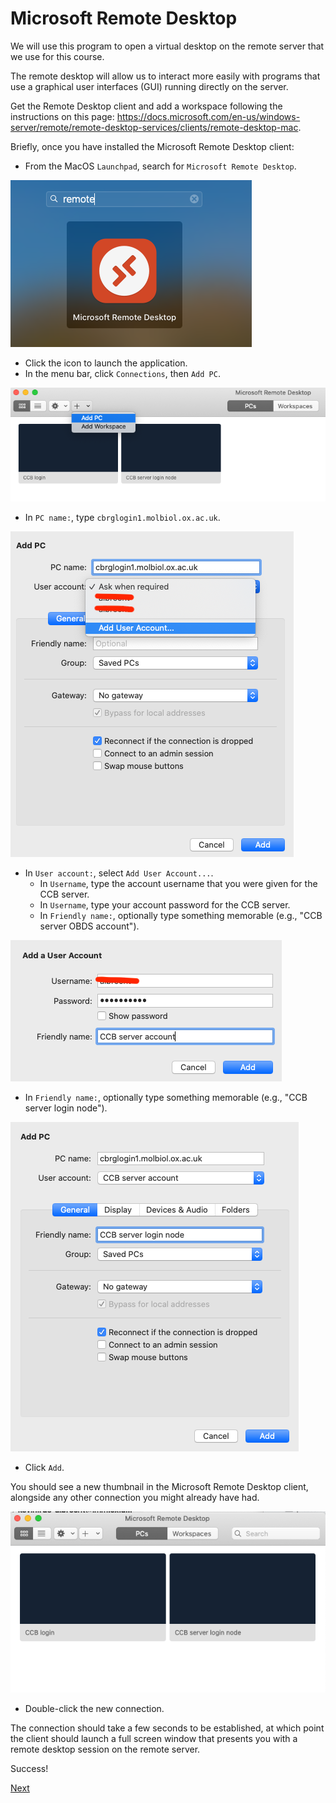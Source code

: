 # Microsoft Remote Desktop

We will use this program to open a virtual desktop
on the remote server that we use for this course.

The remote desktop will allow us to interact more easily with programs
that use a graphical user interfaces (GUI) running directly on the server.

Get the Remote Desktop client and add a workspace following the instructions on this page: 
<https://docs.microsoft.com/en-us/windows-server/remote/remote-desktop-services/clients/remote-desktop-mac>.

Briefly, once you have installed the Microsoft Remote Desktop client:

- From the MacOS `Launchpad`, search for `Microsoft Remote Desktop`.

<img src="img/launchpad-microsoft-remote-desktop.png">

- Click the icon to launch the application.
- In the menu bar, click `Connections`, then `Add PC`.

<img src="img/remote-desktop-add-pc.png">

- In `PC name:`, type `cbrglogin1.molbiol.ox.ac.uk`.

<img src="img/remote-desktop-add-user.png">

- In `User account:`, select `Add User Account...`.
  + In `Username`, type the account username that you were given for the CCB server.
  + In `Username`, type your account password for the CCB server.
  + In `Friendly name:`, optionally type something memorable (e.g., "CCB server OBDS account").

<img src="img/remote-desktop-user-account.png">

- In `Friendly name:`, optionally type something memorable (e.g., "CCB server login node").

<img src="img/remote-desktop-full-configuration.png">

- Click `Add`.

You should see a new thumbnail in the Microsoft Remote Desktop client,
alongside any other connection you might already have had.

<img src="img/remote-desktop-list.png">

- Double-click the new connection.

The connection should take a few seconds to be established,
at which point the client should launch a full screen window
that presents you with a remote desktop session on the remote server.

Success!

[Next](filezilla.md)
